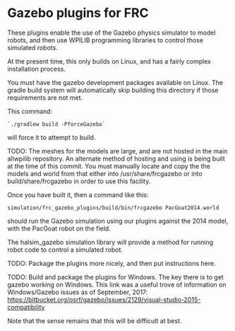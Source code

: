 Gazebo plugins for FRC
======================

These plugins enable the use of the Gazebo physics simulator to model robots,
and then use WPILIB programming libraries to control those simulated robots.

At the present time, this only builds on Linux, and has a fairly complex
installation process.

You must have the gazebo development packages available on Linux.
The gradle build system will automatically skip building this directory
if those requirements are not met.

This command:

    `./gradlew build -PforceGazebo`

will force it to attempt to build.

TODO:  The meshes for the models are large, and are not hosted in
the main allwpilib repository.  An alternate method of hosting
and using is being built at the time of this commit. You must
manually locate and copy the the models and world from that
either into /usr/share/frcgazebo or into build/share/frcgazebo
in order to use this facility.

Once you have built it, then a command like this:

  `simulation/frc_gazebo_plugins/build/bin/frcgazebo PacGoat2014.world`

should run the Gazebo simulation using our plugins against the
2014 model, with the PacGoat robot on the field.

The halsim_gazebo simulation library will provide a method for
running robot code to control a simulated robot.


TODO:  Package the plugins more nicely, and then put instructions here.

TODO:  Build and package the plugins for Windows.  The key there is to get gazebo
working on Windows.  This link was a useful trove of information on Windows/Gazebo
issues as of September, 2017:
  https://bitbucket.org/osrf/gazebo/issues/2129/visual-studio-2015-compatibility

Note that the sense remains that this will be difficult at best.
